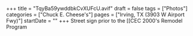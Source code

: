 +++
title = "TqyBa59ywddbkCvXUFcU.avif"
draft = false
tags = ["Photos"]
categories = ["Chuck E. Cheese's"]
pages = ["Irving, TX (3903 W Airport Fwy)"]
startDate = ""
+++
Street sign prior to the [[CEC 2000's Remodel Program
